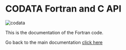 # CODATA Fortran and C API

![codata](../_images/logo-codata.png)

This is the documentation of the Fortran code. 

Go back to the main documentation [click here](../3-api/codata.html)
